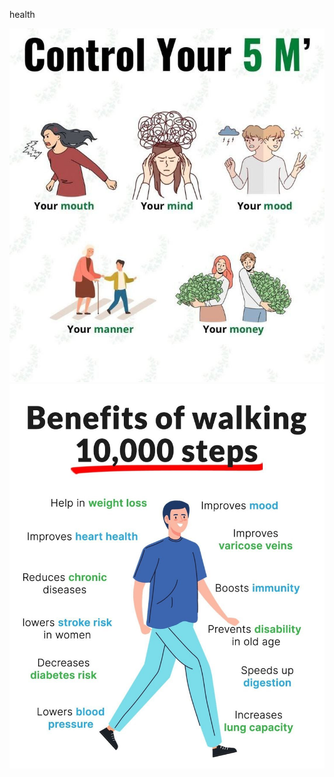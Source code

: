 health

![Control yout 5am](.../../../assets/video/GP4MGAQWkAAhNj9.jpeg)
![10,000 steps](.../../../assets/video/GPssn3SWQAAqWma.jpeg)